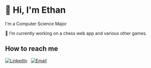 # 👋 Hi, I'm Ethan
I'm a Computer Science Major

🔭 I’m currently working on a chess web app and various other games.

## How to reach me 
[![LinkedIn](https://img.shields.io/badge/LinkedIn-0077b5)](www.linkedin.com/in/ethan-v-nguyen)
&nbsp;
[![Email](https://img.shields.io/badge/nguyen.ev03@gmail.com-red)](mailto:nguyen.ev03@gmail.com)

<!--
**FunniNam3/FunniNam3** is a ✨ _special_ ✨ repository because its `README.md` (this file) appears on your GitHub profile.

Here are some ideas to get you started:

- 🔭 I’m currently working on ...
- 🌱 I’m currently learning ...
- 👯 I’m looking to collaborate on ...
- 🤔 I’m looking for help with ...
- 💬 Ask me about ...
- 📫 How to reach me: ...
- 😄 Pronouns: ...
- ⚡ Fun fact: ...
-->
